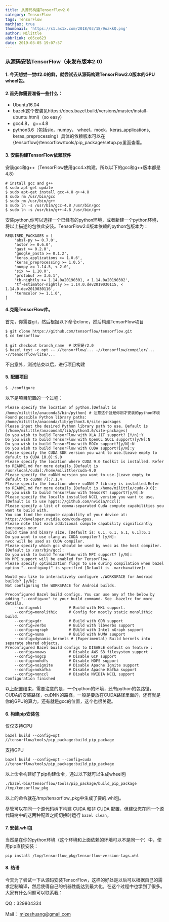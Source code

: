 ```yaml
---
title: 从源码构建TensorFlow2.0
category: TensorFlow
tags: TensorFlow
mathjax: true
thumbnail: 'https://s1.ax1x.com/2018/03/18/9oakkQ.png'
author: Milittle
abbrlink: c05ce623
date: 2019-03-05 19:07:57
---
```


### 从源码安装TensorFlow（未发布版本2.0）

#### 1. 今天想尝一尝tf2.0的鲜，就尝试去从源码构建TensorFlow2.0版本的GPU wheel包。

#### 2.首先你需要准备一些什么：

- Ubuntu16.04
- bazel(这个安装见https://docs.bazel.build/versions/master/install-ubuntu.html)（so easy）
- gcc4.8， g++4.8
- python3.6（包括six，numpy， wheel，mock，keras_applications, keras_preprocessing）具体的依赖版本可以在{tensorflow}/tensorflow/tools/pip_package/setup.py里面查看。

#### 3. 安装构建TensorFlow依赖软件

安装gcc和g++（TensorFlow使用gcc4.x构建，所以以下的gcc和g++版本都是4.8）

```shell
# install gcc and g++
$ sudo apt-get update
$ sudo apt-get install gcc-4.8 g++4.8
$ sudo rm /usr/bin/gcc 
$ sudo rm /usr/bin/g++
$ sudo ln -s /usr/bin/gcc-4.8 /usr/bin/gcc
$ sudo ln -s /usr/bin/g++-4.8 /usr/bin/g++
```

安装python,你可以选择一个已经有的python环境，或者新建一个python环境，将以上描述的包依此安装。TensorFlow2.0版本依赖的python包版本为：

```
REQUIRED_PACKAGES = [
    'absl-py >= 0.7.0',
    'astor >= 0.6.0',
    'gast >= 0.2.0',
    'google_pasta >= 0.1.2',
    'keras_applications >= 1.0.6',
    'keras_preprocessing >= 1.0.5',
    'numpy >= 1.14.5, < 2.0',
    'six >= 1.10.0',
    'protobuf >= 3.6.1',
    'tb-nightly >= 1.14.0a20190301, < 1.14.0a20190302',
    'tf-estimator-nightly >= 1.14.0.dev2019030115, < 1.14.0.dev2019030116',
    'termcolor >= 1.1.0',
]
```

#### 4.克隆TensorFlow库。

首先，你需要git，然后根据以下命令clone，然后构建TensorFlow项目

```shell
$ git clone https://github.com/tensorflow/tensorflow.git
$ cd tensorflow

$ git checkout branch_name  # 这里是r2.0
$ bazel test -c opt -- //tensorflow/... -//tensorflow/compiler/... -//tensorflow/lite/...
```

不出意外，测试结束以后，进行项目构建

####  5. 配置项目

```shell
$ ./configure
```

以下是项目配置的一个过程：

```shell
Please specify the location of python.[Default is /home/milittle/anaconda3/bin/python] # 注意这个就是你刚才安装的python环境
Found possible Python library paths:
/home/milittle/anaconda/lib/python3.6/site-packages
Please input the desired Python library path to use. Default is [/home/milittle/anaconda3/lib/python3.6/site-packages]
Do you wish to build TensorFlow with XLA JIT support? [Y/n]:Y
Do you wish to build TensorFlow with OpenCL SUCL support?[y/N]:N
Do you wish to build TensorFlow with ROCm support?[y/N]:N
Do you wish to build TensorFlow with CUDA support?[y/N]:y
Please specify the CUDA SDK version you want to use.[Leave empty to default to CUDA 10.0]:9.0
Please specify the location where CUDA 9.0 toolkit is installed. Refer to README.md for more details.[Default is /usr/local/cuda]:/home/milittle/cuda-9.0
Please specify the cuDNN version you want to use.[Leave empty to default to cuDNN 7]:7.1.4
Please specifu the location where cuDNN 7 library is installed.Refer to README.md for more details.[Default is /home/milittle/cuda-9.0]:
Do you wish to build TensorFlow with TensorRT support?[y/N]:N
Please specify the locally installed NCCL version you want to use. [Default is to use hppts://github.com/nvidia/nccl]:
Please specify a list of comma-separated Cuda compute capabilities you want to build with.
You can find the compute capability of your device at: https://developer.nvidia.com/cuda-gpus.
Please note that each additional compute capability significantly increases your
build time and binary size. [Default is: 6.1, 6.1, 6.1, 6.1]:6.1
Do you want to use clang as CUDA compiler? [y/N]:
nvcc will be used as CUDA compiler.
Please specify which gcc should be used by nvcc as the host compiler. [Default is /usr/bin/gcc]:
Do you wish to build TensorFlow with MPI support? [y/N]:
No MPI support will be enabled for TensorFlow.
Please specify optimization flags to use during compilation when bazel option "--config=opt" is specified [Default is -march=native]:

Would you like to interactively configure ./WORKSPACE for Android builds? [y/N]:
Not configuring the WORKSPACE for Android builds.

Preconfigured Bazel build configs. You can use any of the below by adding "--config=<>" to your build command. See .bazelrc for more details.
    --config=mkl            # Build with MKL support.
    --config=monolithic     # Config for mostly static monolithic build.
    --config=gdr			# Build with GDR support
    --config=verbs			# Build with libverbs support
    --config=ngraph			# BUild with Intel nGraph support
    --config=numa			# Build with NUMA suuport
    --config=dynamic_kernels # (Experimental) Build kernels into separate shared objects.
Preconfigured Bazel build configs to DISABLE default on feature :
	--config=noaws			# Disable AWS S3 filesystem support
	--config=nogcp			# Disable GCP support
	--config=nohdfs			# Disable HDFS support
	--config=noignite		# Disable Apache Ignite support
	--config=nokafka		# Disable Apache Kafka support
	--config=nonccl			# Disable NVIDIA NCCL support
Configuration finished
```

以上配置结束，需要注意的是，一个python的环境，还有python的包路径，CUDA的安装路径，cuDNN的路径，一般是要放在CUDA路径里面的，还有就是你的GPU的算力，还有就是gcc的位置，这个也很关键。

#### 6. 构建pip安装包

仅仅支持CPU

```
bazel build --config=opt //tensorflow/tools/pip_package:build_pip_package
```

支持GPU

```
bazel build --config=opt --config=cuda //tensorflow/tools/pip_package:build_pip_package
```

以上命令构建好了pip构建命令，通过以下就可以生成wheel包

```
./bazel-bin/tensorflow/tools/pip_package/build_pip_package /tmp/tensorflow_pkg
```

以上的命令就在/tmp/tensorflow_pkg中生成了要的.whl包。

尽管可以在同一个源代码树下构建 CUDA 和非 CUDA 配置，但建议您在同一个源代码树中的这两种配置之间切换时运行 `bazel clean`。

#### 7. 安装.whl包

当然是在你的python环境（这个环境和上面依赖的环境可以不是同一个）中，使用pip直接安装：

```
pip install /tmp/tensorflow_pkg/tensorflow-version-tags.whl
```

#### 8. 结语

今天为了尝试一下从源码安装TensorFlow，这样的好处是以后可以根据自己的需求定制编译，然后使得自己的机器性能达到最大化，在这个过程中也学到了很多。大家有什么问题可以联系我：

QQ：329804334

Mail： mizeshuang@gmail.com